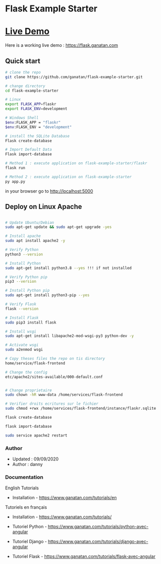 # Flask Example Starter

# [Live Demo](#live-demo)
Here is a working live demo :  https://flask.ganatan.com


## Quick start

```bash
# clone the repo
git clone https://github.com/ganatan/flask-example-starter.git

# change directory
cd flask-example-starter

# Linux
export FLASK_APP=flaskr
export FLASK_ENV=development

# Windows Shell
$env:FLASK_APP = "flaskr"
$env:FLASK_ENV = "development"

# install the SQLite Database
Flask create-database

# Import Default Data
Flask import-database

# Method 1 : execute application on flask-example-starter/flaskr
flask run

# Method 2 : execute application on flask-example-starter
py app.py

```
in your browser go to [http://localhost:5000](http://localhost:5000) 

## Deploy on Linux Apache

```bash

# Update Ubuntu/Debian
sudo apt-get update && sudo apt-get upgrade -yes

# Install apache
sudo apt install apache2 -y

# Verify Python
python3 --version

# Install Python
sudo apt-get install python3.8 --yes !!! if not installed

# Verify Python pip
pip3 --version

# Install Python pip
sudo apt-get install python3-pip --yes

# Verify Flask
flask --version

# Install Flask
sudo pip3 install flask

# Install wsgi
sudo apt-get install libapache2-mod-wsgi-py3 python-dev -y

# Activate wsgi
sudo a2enmod wsgi

# Copy theses files the repo on tis directory
home/service/flask-frontend

# Change the config
etc/apache2/sites-available/000-default.conf


# Change proprietaire
sudo chown -hR www-data /home/services/flask-frontend

# Verifier droits ecritures sur le fichier
sudo chmod +rwx /home/services/flask-frontend/instance/flaskr.sqlite

flask create-database

flask import-database

sudo service apache2 restart

```


### Author
* Updated : 09/09/2020
* Author  : danny

### Documentation

English Tutorials
- Installation - https://www.ganatan.com/tutorials/en

Tutoriels en français
- Installation - https://www.ganatan.com/tutorials/

- Tutoriel Python - https://www.ganatan.com/tutorials/python-avec-angular
- Tutoriel Django - https://www.ganatan.com/tutorials/django-avec-angular
- Tutoriel Flask - https://www.ganatan.com/tutorials/flask-avec-angular

